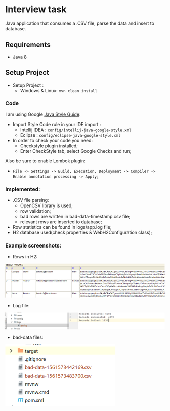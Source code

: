 # Interview task #
Java application that consumes a .CSV file, parse the data and insert to database.

## Requirements ###
* Java 8

## Setup Project
* Setup Project :
    * Windows & Linux: `mvn clean install`

### Code
I am using Google [Java Style Guide](https://google.github.io/styleguide/javaguide.html):
* Import Style Code rule in your IDE import :
    * Intellij IDEA : `config/intellij-java-google-style.xml`
    * Eclipse : `config/eclipse-java-google-style.xml`
* In order to check your code you need:
    - Checkstyle plugin installed;
    - Enter CheckStyle tab, select Google Checks and run;
    
Also be sure to enable Lombok plugin:
* `File -> Settings -> Build, Execution, Deployment -> Compiler -> Enable annotation processing -> Apply`;


### Implemented:
- .CSV file parsing:
  - OpenCSV library is used;
  - row validation;
  - bad rows are written in bad-data-timestamp.csv file;
  - relevant rows are inserted to database;
- Row statistics can be found in logs/app.log file;
- H2 database used(check properties & WebH2Configuration class);

### Example screenshots:
- Rows in H2:

![alt text](https://raw.githubusercontent.com/msirghi/interview-task/master/src/main/resources/screen/h2.PNG)

- Log file:

![alt text](https://raw.githubusercontent.com/msirghi/interview-task/master/src/main/resources/screen/log.PNG)

- bad-data files:

![alt text](https://raw.githubusercontent.com/msirghi/interview-task/master/src/main/resources/screen/bad-data.PNG)
